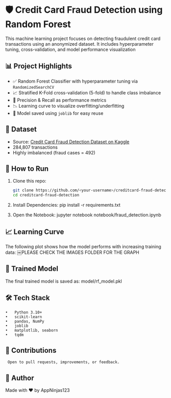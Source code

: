 # 🛡️ Credit Card Fraud Detection using Random Forest

This machine learning project focuses on detecting fraudulent credit card transactions using an anonymized dataset. It includes hyperparameter tuning, cross-validation, and model performance visualization

## 📊 Project Highlights

- ✅ Random Forest Classifier with hyperparameter tuning via `RandomizedSearchCV`
- 📈 Stratified K-Fold cross-validation (5-fold) to handle class imbalance
- 🎯 Precision & Recall as performance metrics
- 📉 Learning curve to visualize overfitting/underfitting
- 💾 Model saved using `joblib` for easy reuse



## 🧪 Dataset

- Source: [Credit Card Fraud Detection Dataset on Kaggle](https://www.kaggle.com/datasets/mlg-ulb/creditcardfraud)
- 284,807 transactions
- Highly imbalanced (fraud cases = 492)



## 🚀 How to Run

1. Clone this repo:
   ```bash
   git clone https://github.com/<your-username>/creditcard-fraud-detection.git
   cd creditcard-fraud-detection

2. Install Dependencies:
     pip install -r requirements.txt

3.  Open the Notebook:
      jupyter notebook notebook/fraud_detection.ipynb

 
## 📈 Learning Curve
  The following plot shows how the model performs with increasing training data:
      ￼PLEASE CHECK THE IMAGES FOLDER FOR THE GRAPH



## 💾 Trained Model
   The final trained model is saved as:
     model/rf_model.pkl


## 🛠 Tech Stack
	•	Python 3.10+
	•	scikit-learn
	•	pandas, NumPy
	•	joblib
	•	matplotlib, seaborn
	•	tqdm


## 🤝 Contributions
     Open to pull requests, improvements, or feedback.

## 🧠 Author
   Made with ❤️ by AppNinjas123


